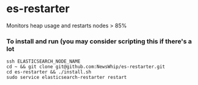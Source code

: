 # es-restarter
Monitors heap usage and restarts nodes > 85%

### To install and run (you may consider scripting this if there's a lot 

```
ssh ELASTICSEARCH_NODE_NAME
cd ~ && git clone git@github.com:NewsWhip/es-restarter.git
cd es-restarter && ./install.sh
sudo service elasticsearch-restarter restart
```
```
